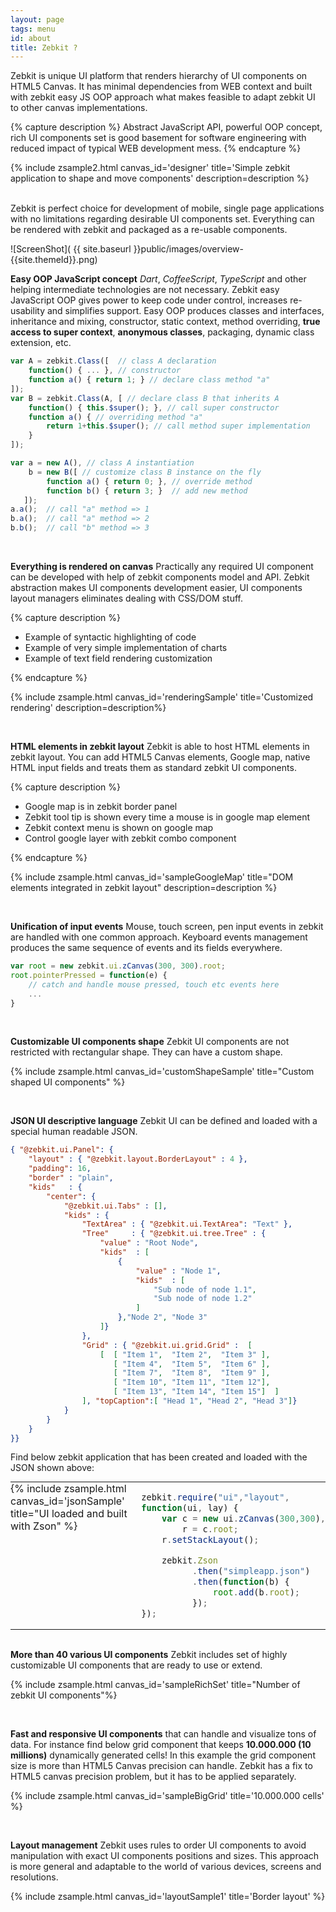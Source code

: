 ```yaml
---
layout: page
tags: menu
id: about
title: Zebkit ?
---
```


Zebkit is unique UI platform that renders hierarchy of UI components on HTML5 Canvas. It has minimal dependencies from WEB context and built with zebkit easy JS OOP approach what makes feasible to adapt zebkit UI to other canvas implementations. 

{% capture description %}
Abstract JavaScript API, powerful OOP concept, rich UI components set is good basement for software engineering with reduced impact of typical WEB development mess.
{% endcapture %}

{% include zsample2.html canvas_id='designer' title='Simple zebkit application to shape and move components' description=description %}

<br/>
Zebkit is perfect choice for development of mobile, single page applications with no limitations regarding desirable UI components set. Everything can be rendered with zebkit and packaged as a re-usable components.  

<script>

zebkit.require("ui", "layout", "ui.design", function(ui, layout, design) {
    var root = (new ui.zCanvas("designer", 400, 300)).root;
    root.properties({
        layout : new layout.BorderLayout(4, 4),
        padding: 8,
        kids: {
            center: new ui.BorderPan("Designer panel", new ui.Panel({
                padding: 6,
                kids: [
                    new design.ShaperPan(new ui.Checkbox("Check-box")
                            .properties({
                        value:true,
                        location: [10, 10]
                            })
                    ),

                    new design.ShaperPan(new ui.Button("Button")
                            .properties({
                        value:true,
                        location: [190, 50]
                            })
                    ),

                    new design.ShaperPan(new ui.TextField("Text Field")
                            .properties({
                        size : [120, 60],
                        location: [30, 100]
                            })
                    )
                ]
            })),

            bottom: new ui.Button("Align", [
                function fire() {
                    this.$super();
                    var y = 10; 
                    root.byPath("//zebkit.ui.design.ShaperPan", function(c) {
                        c.toPreferredSize();
                        c.setLocation(10, y);
                        y += c.height + 5;                        
                    });
                }
            ])
        }
    });
});
</script>

![ScreenShot]( {{ site.baseurl }}public/images/overview-{{site.themeId}}.png)

**Easy OOP JavaScript concept** _Dart_, _CoffeeScript_, _TypeScript_ and other helping intermediate technologies are not necessary. Zebkit easy JavaScript OOP gives power to keep code under control, increases re-usability and simplifies support. Easy OOP produces classes and interfaces, inheritance and mixing, constructor, static context, method overriding, **true access to super context**, **anonymous classes**, packaging, dynamic class extension, etc. 
   
```js
var A = zebkit.Class([  // class A declaration 
    function() { ... }, // constructor
    function a() { return 1; } // declare class method "a"
]);
var B = zebkit.Class(A, [ // declare class B that inherits A 
    function() { this.$super(); }, // call super constructor
    function a() { // overriding method "a"
        return 1+this.$super(); // call method super implementation 
    }
]);

var a = new A(), // class A instantiation
    b = new B([ // customize class B instance on the fly
        function a() { return 0; }, // override method
        function b() { return 3; }  // add new method 
   ]);     
a.a();  // call "a" method => 1
b.a();  // call "a" method => 2
b.b();  // call "b" method => 3
```
   
<br/>

**Everything is rendered on canvas** Practically any required UI component can be developed with help of zebkit components model and API. Zebkit abstraction makes UI components development easier, UI components layout managers eliminates dealing with CSS/DOM stuff. 

{% capture description %}
<ul>
   <li>Example of syntactic highlighting of code</li>
   <li>Example of very simple implementation of charts</li>
   <li>Example of text field rendering customization</li>    
</ul>
{% endcapture %}

{% include zsample.html canvas_id='renderingSample' title='Customized rendering' description=description%}

<script type="text/javascript">
zebra_image = null;
zebkit.resources("public/images/zebra-pattern.png", function(img) {
    zebra_image = img;
});

zebkit.require("ui", "layout", "draw", function(ui, layout, draw) {
    var ZebkitTextRender = zebkit.Class(draw.TextRender, [
        function(t, reflection) {
            if (arguments.length === 1) {
                reflection = false;
            }
            this.$super(t);
            this.image = zebra_image;
            this.reflectionGap = -40;
        },

        function getLineHeight() {
            return this.hasReflection ? this.font.height * 2 + 
                                        this.reflectionGap 
                                      : this.font.height;
        },

        function paintLine(g,x,y,line,d) {
            var gradient=g.createLinearGradient(x,y,x,y+this.font.height);

            if ('{{site.themeId}}' === 'dark') {
                gradient.addColorStop(0.1, '#222');
                gradient.addColorStop(0.35, '#fff');
                gradient.addColorStop(0.65, '#fff');
                gradient.addColorStop(1.0, '#000');
            } else {
                gradient.addColorStop(0.1, 'orange');
                gradient.addColorStop(0.35, 'white');
                gradient.addColorStop(0.65, 'white');
                gradient.addColorStop(1.0, 'orange');
            }

            g.fillStyle = gradient;            
            g.fillText(this.getLine(line), x, y);
            g.fillStyle = this.pattern;
            g.fillRect(x, y,this.calcLineWidth(line),this.getLineHeight());
        },

        function paint(g,x,y,w,h,d) {
            this.pattern = g.createPattern(this.image, 'repeat');
            this.$super(g,x,y,w,h,d);
        }
    ]);

    var root = new ui.zCanvas("renderingSample", 450, 300).root;
    root.setBorderLayout(8);
    root.add(new ui.TextField(new ZebkitTextRender("Zebkit ...")).properties({
        cursorView    : "red",
        curW          : 3,
        selectionColor: "gray",
        background    : "black",
        font          : new zebkit.Font("Arial", 100)
    }));
    
    var SimpleChart = zebkit.Class(ui.Panel, [
        function(fn, x1, x2, col) {
            this.$super();
            var r = new draw.FunctionRender(fn,x1,x2,150,col)
            r.lineWidth = 4;
            this.setBackground(r);        
        }
    ]);

    var SynRender = new zebkit.Class(draw.TextRender, [
        function(content) {
            this.words = {};
            this.$super(content);
            this.setFont("Courier", 16);
        },

        function paintLine(g,x,y,line,d){
            var s  = this.getLine(line), 
                v  = s.split(/\s/), 
                xx = x;

            for(var i = 0; i < v.length; i++){
                var str = v[i], color = this.words[str];
                str += " ";
                g.setColor(color != null ? color : this.color);
                g.fillText(str, xx, y);
                xx += this.font.stringWidth(str);
            }
        }
    ]);

    sh = new SynRender("public class Test\nextends Object {\n    static {\n        if (a > 0) {\n            a = 10;\n        }\n    }\n}").setColor("white");

    if ('{{site.themeId}}' === 'light') {
        sh.words= {"class"   : "#55DD22", "public" : "#FF7744",
                   "extends" : "#FF7744", "static" : "#FF7744",
                   "if"      : "#55DD22", "==":"green"          };
    } else {
        sh.words= {"class"   : "#55DD22", "public" : "#FF7744",
                   "extends" : "#FF7744", "static" : "#FF7744",
                   "if"      : "#55DD22", "==":"green"          };
    }

    var cpan = new ui.Panel().setPreferredSize(230, 120);
    cpan.setLayout(new layout.StackLayout());
    cpan.add(new SimpleChart(function(x) {
        return Math.cos(x) * Math.sin(x) - 2 * Math.sin(x*x);
    }, -2, 5, "#FF7744"));
    cpan.add(new SimpleChart(function(x) {
        return Math.cos(x) * Math.sin(x) + 2 * Math.sin(x*x);
    }, -2, 1, "#55DD22"))

    var pan = new ui.Panel({
        layout: new layout.FlowLayout(8),
        kids: [ 
           new ui.Label(sh)
                 .setColor('{{site.themeId}}'=='light'?"gray":"white"), 
           cpan 
        ]
    });
    root.add("top", pan);
});
</script>

<br/>

**HTML elements in zebkit layout** Zebkit is able to host HTML elements in zebkit layout. You can add HTML5 Canvas elements, Google map, native HTML input fields and treats them as standard zebkit UI components. 

{% capture description %}
<ul>
   <li>Google map is in zebkit border panel</li>
   <li>Zebkit tool tip is shown every time a mouse is in google map element</li>
   <li>Zebkit context menu is shown on google map</li>
   <li>Control google layer with zebkit combo component</li>
</ul>
{% endcapture %}


{% include zsample.html canvas_id='sampleGoogleMap' title="DOM elements integrated in zebkit layout" description=description %}

<script>
    var gmap = null;
    function initMap() {
        zebkit.require("ui", "draw", "layout", function(ui, draw, layout) {
            var c   = new ui.zCanvas("sampleGoogleMap", 400, 400),
                map = new zebkit.ui.web.HtmlElement();
            map.setAttribute("id", "map");
            map.tooltip = new ui.Tooltip("Zebkit Tooltip");
                                                       
            map.popup = new ui.Menu(["Zebkit", "Context", "Menu"]);
            gmap = map.element;
            c.root.properties({
                layout : new layout.BorderLayout(8),
                padding: 16,
                border : new draw.Border("red", 2, 6),
                kids: {
                    center : new ui.BorderPan(
                        "Google Map in zebkit layout", map
                    ),
                    bottom: new ui.Combo([
                        "TERRAIN",  "ROADMAP", "SATELLITE" 
                    ]).properties({ border: new draw.Border("red", 1, 6) })  
                }
            });

            var gmap = new google.maps.Map(gmap, {
                center: {lat: -34.397, lng: 150.644},
                scrollwheel: false,
                zoom: 8
            });

            var combo = c.byPath("//~zebkit.ui.Combo"); 
            combo.select(1);
            combo.on(function(src) {
                gmap.setMapTypeId(google.maps.MapTypeId[src.getValue()]);    
            });

            c.setSize(400, 401);
        });
    }
</script>
<script async defer src="https://maps.googleapis.com/maps/api/js?key=AIzaSyDHbhEB-ZtVg7-eXE1yLioDSR2MIafnsIs&callback=initMap"> </script>

<br/>

**Unification of input events** Mouse, touch screen, pen input events in zebkit are handled with one common approach. Keyboard events management produces the same sequence of events and its fields everywhere.

```js
var root = new zebkit.ui.zCanvas(300, 300).root;
root.pointerPressed = function(e) {
    // catch and handle mouse pressed, touch etc events here
    ... 
}  
```

<br/>

**Customizable UI components shape** Zebkit UI components are not restricted with rectangular shape. They can have a custom shape. 

{% include zsample.html canvas_id='customShapeSample' title="Custom shaped UI components" %}

<script>
zebkit.require("ui", "draw", "layout", function(ui, draw, layout) {
    var zcan = new ui.zCanvas("customShapeSample", 550, 250),
        root = new ui.Panel(new layout.FlowLayout("center", 
                                                  "center", 
                                                  "vertical", 16));
    zcan.root.setLayout(new layout.FlowLayout(16));
    zcan.root.add(root);


    var RoundButton = zebkit.Class(ui.Button, [
        function (target) {
            this.$super(target);
            this.setBorder ({
                "pressed.over" : new draw.RoundBorder("#AACCDD", 4),
                "pressed.out"  : new draw.RoundBorder("black", 4),
                "over"         : new draw.RoundBorder("orange", 4),
                "out"          : new draw.RoundBorder("red", 4)
            });

            this.setBackground({
                "pressed.over" : "#DDFFCC",
                "pressed.out"  : "#DDFFFF",
                "over" : "red",
                "out" : "orange"
            });
        },

        function contains(x, y) {
            var a = this.width / 2, 
                b = this.height / 2;
            x -= a;
            y  = -y + b;
            return  (x * x)/(a * a) + (y * y)/(b * b) <= 1;
        }
    ]);

    var Cloud = zebkit.Class(draw.Shape, [
        function outline(g,x,y,w,h,d) {
            g.beginPath();
            g.moveTo(x + w * 0.2, y  +  h * 0.25);
            g.bezierCurveTo(x, y+h*0.25, x, y+h*0.75, x+w*0.2,y+ h*0.75);
            g.bezierCurveTo(x+0.1*w,y+h-1,x+0.8*w, y+h-1,x+w*0.7,y+h*0.75);
            g.bezierCurveTo(x+w-1,y+h*0.75,x+w-1,y,x+w*0.65,y + h*0.25);
            g.bezierCurveTo(x+w-1,y,x+w*0.1,y,x+w*0.2,y + h * 0.25) ;
            g.closePath();
            return true;
        }
    ]);

    var TriangleBorder = zebkit.Class(draw.Shape, [
        function outline(g,x,y,w,h,d) {
            g.beginPath();
            x += this.lineWidth;
            y += this.lineWidth;
            w -= 2 * this.lineWidth;
            h -= 2 * this.lineWidth;
            g.moveTo(x + Math.floor(w / 2) - 1, y);
            g.lineTo(x + w - 1, y + h - 1);
            g.lineTo(x, y + h - 1);
            g.closePath();
            return true;
        }
    ]);

    var TriangleButton = zebkit.Class(ui.Button, [
        function(target, color) {
            this.$super(target);
            this.setBorder(new TriangleBorder(arguments.length > 1 ? color
                                                                   : "red",
                           4));
        },

        function contains(x, y) {
            var w = this.width, 
                h = this.height,
                x1 = Math.floor(w/2) - 1, 
                x2 = w - 1, 
                x3 = 0,
                y1 = 0, y2 = h - 1, y3 = y2,
                b1 = ((x - x2) * (y1 - y2) - (x1 - x2) * (y - y2)) < 0,
                b2 = ((x - x3) * (y2 - y3) - (x2 - x3) * (y - y3)) < 0,
                b3 = ((x - x1) * (y3 - y1) - (x3 - x1) * (y - y1)) < 0;
            return b1 == b2 && b2 == b3;
        }
    ]);

    var SimpleChart = zebkit.Class(ui.Panel, [
        function(fn, x1, x2, dx, col) {
            this.fn = fn;
            this.x1 = x1;
            this.x2 = x2;
            this.dx = dx;
            this.color = col;
            this.lineWidth = 2;
            this.$super();
        },
        function validate() {
            var b = this.isLayoutValid;
            this.$super();
            if (b === false)  {
                var maxy = -1000000, miny = 1000000, fy = [];
                for(var x=this.x1, i = 0; x < this.x2; x += this.dx, i++) {
                    fy[i] = this.fn(x);
                    if (fy[i] > maxy) maxy = fy[i];
                    if (fy[i] < miny) miny = fy[i];
                }

                var left = this.getLeft() + this.lineWidth,
                    top  = this.getTop() + this.lineWidth,
                    ww = this.width-left-this.getRight()-this.lineWidth*2,
                    hh = this.height-top-this.getBottom()-this.lineWidth*2,
                    cx  = ww/(this.x2 - this.x1), cy = hh/ (maxy - miny);

                var t = function (xy, ct) {
                    return ct * xy;
                };

                this.gx = [ left ];
                this.gy = [ top + t(fy[0] - miny, cy) ];
                for(var x=this.x1+this.dx,i=1;i<fy.length;x+=this.dx,i++) {
                    this.gx[i] = left + t(x - this.x1, cx);
                    this.gy[i] = top  + t(fy[i] - miny, cy);
                }
            }
        },

        function paint(g) {
            g.beginPath();
            g.setColor(this.color);
            g.lineWidth = this.lineWidth;
            g.moveTo(this.gx[0], this.gy[0]);
            for(var i = 1; i < this.gx.length; i++) {
                g.lineTo(this.gx[i], this.gy[i]);
            }
            g.stroke();
        }
    ]);

    var b = new ui.Button(new ui.Label("Cloud button").setColor("white"));
    b.setBackground({
        "over"         : "red",
        "out"          : "orange",
        "pressed.over" : "black" 
    });
    b.setBorder(new Cloud("red", 4));
    b.setPreferredSize(140, 90);
    root.add(b);

    var b1=new RoundButton(new ui.ImagePan("public/images/boat.png")
                                 .setPadding(6)),
        b2=new RoundButton(new ui.ImagePan("public/images/drop.png")
                                 .setPadding(6)),
        b3=new RoundButton(new ui.ImagePan("public/images/bug-o.png")
                                 .setPadding(6));
    root.add(new ui.Panel({
        layout:new layout.FlowLayout("center","center","horizontal", 8),
        kids  : [ b1, b2, b3 ]
    }));

    var lab = new ui.ImageLabel("Triangle\nbutton", 
                                new ui.ImagePan("public/images/bug-o.png").setPreferredSize(32,32));
    lab.setImgAlignment("bottom");
    lab.setPadding(14,0,0,0);
    lab.setColor("black");
    var tb = new TriangleButton(lab.setFont("bold"));
    zcan.root.add(tb.setPreferredSize(200, 150));
});
</script>

<br/>

**JSON UI descriptive language** Zebkit UI can be defined and loaded with a special human readable JSON. 

```json
{ "@zebkit.ui.Panel": {
    "layout" : { "@zebkit.layout.BorderLayout" : 4 },
    "padding": 16, 
    "border" : "plain",
    "kids"   : {
        "center": {
            "@zebkit.ui.Tabs" : [],
            "kids" : {
                "TextArea" : { "@zebkit.ui.TextArea": "Text" },
                "Tree"     : { "@zebkit.ui.tree.Tree" : {
                    "value" : "Root Node",
                    "kids"  : [
                        { 
                            "value" : "Node 1",
                            "kids"  : [ 
                                "Sub node of node 1.1", 
                                "Sub node of node 1.2"
                            ] 
                        },"Node 2", "Node 3"
                    ]}
                },
                "Grid" : { "@zebkit.ui.grid.Grid" :  [
                    [  [ "Item 1",  "Item 2",  "Item 3" ],
                       [ "Item 4",  "Item 5",  "Item 6" ],
                       [ "Item 7",  "Item 8",  "Item 9" ],
                       [ "Item 10", "Item 11", "Item 12"],
                       [ "Item 13", "Item 14", "Item 15"]  ]
                ], "topCaption":[ "Head 1", "Head 2", "Head 3"]}
            }
        }
    }
}}
```

Find below zebkit application that has been created and loaded with the JSON shown above:

<table cellspacing="0" cellpadding="0" border="0" style="margin:0px;">
<tr style="padding:0px;">
<td align="left" valign="top" style="padding:0px;">
{% include zsample.html canvas_id='jsonSample' title="UI loaded and built with Zson" %}
</td><td align="left" valign="top" style="padding:0px;" markdown='1'>

```js
zebkit.require("ui","layout",
function(ui, lay) {
    var c = new ui.zCanvas(300,300),
        r = c.root;
    r.setStackLayout();

    zebkit.Zson
          .then("simpleapp.json")
          .then(function(b) {
              root.add(b.root);
          });
});
```

</td></tr></table>

<br/>

<script>
zebkit.require("ui", "layout", function(ui, layout) {
    var root = new ui.zCanvas("jsonSample", 300, 300).root;
    root.setLayout(new layout.StackLayout());
    zebkit.Zson.then("public/simpleapp.json").then(function(bag) {
        root.add(bag.root);
    }).catch();    
});
</script>

**More than 40 various UI components** Zebkit includes set of highly customizable UI components that are ready to use or extend.    

{% include zsample.html canvas_id='sampleRichSet' title="Number of zebkit UI components"%}

<script type="text/javascript">
    zebkit.require("ui", "ui.grid", "ui.tree","ui.design", "layout", 
                   function(ui, gr, tr, design, layout) 
    {
        var root = new ui.zCanvas("sampleRichSet", 650, 750).root;
        root.setLayout(new layout.RasterLayout(true));

        root.add(new ui.Button("Button"));
        root.add(new ui.Button(
            "@(public/images/bug-o.png):32x32Image\nbutton")
        ).setLocation(30, 45);

        root.add(new ui.Link(new zebkit.data.Text("Just a simple\nLink"))
                       .setLocation(150,30));

        root.add(new ui.TextField("Text field").setLocation(250, 540)
                       .setPreferredSize(150, -1));

        var grid = new gr.Grid([
           [   "Item 1.1", 
               "Item 1.2",
                new ui.ImagePan("public/images/bmw_small.png", [
                    function imageLoaded() { 
                        if (grid != null) grid.vrp(); 
                    }
               ]).setPreferredSize(32, 32)
           ],
           [   "Item 2.1", 
               "Item 2.2",
                new ui.ImagePan("public/images/saab_small.png")
                      .setPreferredSize(32,32)
           ],
        ]); 
        grid.defXAlignment = "center"; 
        grid.setUsePsMetric(true);
        grid.setCellPadding(8);

        grid.add("top", new gr.CompGridCaption([
          "Title 1", 
          "Title 2", 
             new ui.ImageLabel(new gr.CompGridCaption.Link("Title 3"), 
             new ui.ImagePan("public/images/wbug.png")
               .setPreferredSize(24,24))
               .setPadding(4,4,4,8)
       ]));
       
        grid.add(new gr.LeftCompGridCaption([ "I", "II" ]));
       
        var checks = new ui.Panel(new layout.FlowLayout("left", 
                                                        "center",
                                                        "vertical", 4));
        checks.add(new ui.Checkbox("Checkbox"));
        checks.add(new ui.Line("orange", "red").setConstraints("stretch"));
        var group = new ui.Group(); 
        checks.add(new ui.Radiobox("Radiobox 1", group));
        checks.add(new ui.Radiobox("Radiobox 2", group));
        checks.setPadding(8);
        root.add(new ui.BorderPan("Checkboxes", checks).setLocation(30, 300));        
        root.add(grid.setLocation(10,150));
  
        var tabs = new ui.Tabs();
        tabs.setPreferredSize(360, 260);
   
        tabs.add("Scroll panel", new ui.ScrollPan(new ui.ImagePan(
            "public/images/flowers2.jpg"
        )).setAutoHide(true));

        tabs.add("Split panel", new ui.SplitPan(
            new ui.ImagePan("public/images/flowers3.png").setPadding(8), 
            new ui.SplitPan(
                new ui.ImagePan("public/images/flowers.jpg").setPadding(8),
                new ui.ImagePan("public/images/landscape.jpg").setPadding(8), 
                "horizontal"
            ).setGripperLoc(100)
        ).setGripperLoc(120));

        var p = new ui.Panel(
            new layout.GridLayout(2,2,true,true).setPadding(4)
        );
        
        p.add(new ui.BorderPan("Label"));
        p.add(new ui.BorderPan(
            "@(public/images/honda_small.png):20x20Image label"
        ));
        p.add(new ui.BorderPan("Label").setAlignment("center"));
        p.add(new ui.BorderPan("[x]Interactive Label")
                    .setOrientation("bottom")
                    .setAlignment("right"));

        tabs.add("Border panel", p);
        root.add(tabs.setLocation(290, 80));

        var mbar = new ui.Menubar({
           "Menu Item 1" : [
               "[x]Sub Item 1",
               "-",
               "Sub Item 2",
               "Sub Item 3" ],
           "Menu Item 2" : [
               "()Sub Item 1",
               "()Sub Item 2",
               "(x)Sub Item 3" ],
           "Menu Item 3": {
               "Sub Item 1" : null,
               "Sub Item 2" : {
                   "Sub Item 1" : null,
                   "Sub Item 2" : null,
                   "Sub Item 3" : null
               }
           }
        }).setLocation(250, 0);
        root.add(mbar);

        var tree = new tr.CompTree({
           value: "Root",
           kids: [
               "[x] Item 1",
               [ "Combo Item 1", "Combo Item 2", "Combo Item 3" ],
               {   value: "Item 2",
                   kids : [
                       "Subitem 1",
                       "[] Subitem 2",
                       "[x] Subitem 3"
                   ] 
               }
           ]
        }).setLocation(430, 510);
        tree.model.root.kids[1].value.select(0);
        root.add(tree);

        tabs.toBack();

        var ta = new ui.TextArea("This is multi lines text in\nfully rendered in\nHTML5 Canvas\ncomponent");
        ta.setPreferredSize(170, 120);
        ta.setLocation(210, 360);
        root.add(ta);

        var toolbar = new ui.Toolbar();
        toolbar.add(new ui.ImagePan("public/images/bug-o.png")
                          .setPreferredSize(24, 24));
        toolbar.add(new ui.ImagePan("public/images/drop.png")
                          .setPreferredSize(24, 24));
       toolbar.add("-");
        toolbar.add(new ui.ImagePan("public/images/boat.png")
                          .setPreferredSize(24, 24));
       toolbar.add("-");
       toolbar.addSwitcher("On/Off");
       root.add(toolbar.setLocation(400, 360));

        var combo = ui.$component([
           "*@(public/images/bmw.png):16x16 Item 1",
           "@(public/images/honda.png):16x16 Item 2",
           "@(public/images/saab.png):16x16 Item 3"
       ]).setPreferredSize(140, 30);

       root.add(combo.setLocation(140, 100));

        var p = new ui.CollapsiblePan.GroupPan(
            new ui.CollapsiblePan("Page 1", new ui.Panel({
                layout: new layout.GridLayout(3, 2, false, true).
                    setDefaultConstraints(
                        new layout.Constraints("stretch","center",4)
                    ),
                padding: 8,
                kids  : [
                    new ui.Label("User name: "),
                    new ui.TextField("", 8),
                    new ui.Label("Password: "),
                    new ui.PassTextField(""),
                    new ui.Label(""), 
                    new ui.Button("Save").$setConstraints(
                        new layout.Constraints("right","center", 4)
                    )
               ]
            })),
            new ui.CollapsiblePan("Page 2", 
                new ui.Panel({
                    layout : new layout.FlowLayout("center", "center"),
                    background : "#202220",
                   kids   : [
                        new ui.Label("No content is available")
                   ]
               })),
            new ui.CollapsiblePan("Page 3", 
                                 new ui.Label("..."))
        ).setPreferredSize(220, 250);
        
        root.add(p.setLocation(10, 500));

        var pt = new ui.PassTextField("", 12, true).setHint("enter password");
        root.add(pt.setPreferredSize(150, -1).setLocation(250, 495));
       
        var desBt = new design.ShaperPan(
            new ui.Checkbox("Control size\nand drag me!")
        );
        desBt.setLocation(450, 430);
        root.add(desBt);

        var tpLab = new ui.Label("Move mouse in\ntool tip is shown");
        tpLab.setBorder("plain");
        tpLab.setPadding(8);
        tpLab.setFont("bold");
        tpLab.tooltip = new ui.Tooltip(
            "@(public/images/wbug.png):16x16Tooltip"
        );
        root.add(tpLab.setLocation(290, 600));
   });
</script>

<br/>

**Fast and responsive UI components** that can handle and visualize tons of data. For instance find below grid component that keeps **10.000.000 (10 millions)** dynamically generated cells! In this example the grid component size is more than HTML5 Canvas precision can handle. Zebkit has a fix to HTML5 canvas precision problem, but it has to be applied separately.
 
{% include zsample.html canvas_id='sampleBigGrid' title='10.000.000 cells' %}

<script type="text/javascript">
    zebkit.require("ui", "ui.grid", function(ui, gr) {
        var grid = new gr.Grid(1000000, 10);
        grid.defXAlignment = "center";
        var titles = [];
        for(var i = 0; i < 10; i++) { titles[i] = "Title " + i; }
        grid.add("top", new gr.GridCaption(titles));
        grid.setViewProvider(new gr.DefViews([
            function getView(target, row, col, obj){
                this.render.setValue("Item ["+ row + "," + col +"]");
                return this.render;
            },
            function getCellColor(target, row, col) {
                if ('{{site.themeId}}' === 'light') {
                    return row % 2 === 0 ?  "white" : "#EEEEEE"; 
                } else {
                    return row % 2 === 0 ?  "orange" : "#ff9149"; 
                }
            }
        ]));

        var root = new ui.zCanvas("sampleBigGrid", 650, 400).root;
        root.setBorderLayout();
        root.add(new ui.ScrollPan(grid).setAutoHide(true));
    });
</script>

<br/>

**Layout management** Zebkit uses rules to order UI components to avoid manipulation with exact UI components positions and sizes. This approach is more general and adaptable to the world of various devices, screens and resolutions.

{% include zsample.html canvas_id='layoutSample1' title='Border layout' %}

<script type='text/javascript'>
zebkit.require("ui", "layout", function(ui, layout) {
    // Border layout
    var r = new ui.zCanvas("layoutSample1", 500, 400).root;
    r.setBorderLayout();
    r.add(new ui.Panel({
        layout : new layout.BorderLayout(4),
        kids   : {
            "center": new ui.Button("CENTER"),
            "left":   new ui.Button("LEFT"),
            "right":  new ui.Button("RIGHT"),
            "top":    new ui.Button("TOP"),
            "bottom": new ui.Button("BOTTOM")
        }
    }).setPreferredSize(300, -1));
});
</script>
